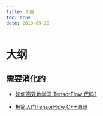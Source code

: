 ```yaml
---
title: 大纲
toc: true
date: 2019-09-20
---
```

# 大纲


## 需要消化的

- [如何高效地学习 TensorFlow 代码?](https://www.zhihu.com/question/41667903)


- [极简入门TensorFlow C++源码](https://zhuanlan.zhihu.com/p/78503581)
